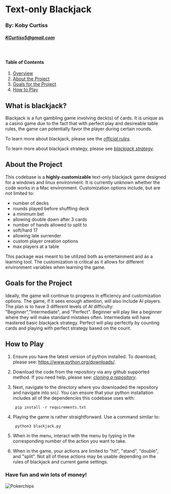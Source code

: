 # Text-only Blackjack
### By: Koby Curtiss 
##### <KCurtiss5@gmail.com>
<br>

#### Table of Contents

1. [Overview](##Overview)
2. [About the Project](##About-the-Project)
3. [Goals for the Project](##Goals-for-the-Project)
4. [How to Play](##How-to-Play)

## What is blackjack?
Blackjack is a fun gambling game involving deck(s) of cards. It is unique as a casino game due to the fact that with perfect play and desireable table rules, the game can potentially favor the player during certain rounds.
  
  To learn more about blackjack, please see the *[official rules](https://www.blackjack.org/blackjack/how-to-play/)*.
  
  To learn more about blackjack strategy, please see *[blackjack strategy](https://www.blackjack.org/blackjack/strategy/)*.

## About the Project

This codebase is a **highly-customizable** text-only blackjack game designed for a windows and linux environment. It is currently unknown whether the code works in a Mac environment. Customization options include, but are not limited to:
- number of decks 
- rounds played before shuffling deck 
- a minimum bet 
- allowing double down after 3 cards 
- number of hands allowed to split to
- soft/hard 17
- allowing late surrender
- custom player creation options 
- max players at a table 

This package was meant to be utilized both as entertainment and as a learning tool. The customization is critical as it allows for different environment variables when learning the game.

## Goals for the Project

Ideally, the game will continue to progress in efficiency and customization options. The game, if it sees enough attention, will also include AI players. The plan is to have 3 different levels of AI difficulty: "Beginner","Intermediate", and "Perfect". Beginner will play like a beginner where they will make standard mistakes often. Intermediate will have mastered basic blackjack strategy. Perfect will play perfectly by counting cards and playing with perfect strategy based on the count. 

## How to Play

1. Ensure you have the latest version of python installed. To download, please see: https://www.python.org/downloads/.

2. Download the code from the repository via any github supported method. If you need help, please see: *[cloning a repository](https://docs.github.com/en/repositories/creating-and-managing-repositories/cloning-a-repository)*.

3. Next, navigate to the directory where you downloaded the repository and navigate into src/. You can ensure that your python installation includes all of the dependencies this codebase uses with:

        pip install -r requirements.txt


4. Playing the game is rather straightforward. Use a command similar to:
   
        python3 blackjack.py
5. When in the menu, interact with the menu by typing in the corresponding number of the action you want to take.
6. When in the game, your actions are limited to "hit", "stand", "double", and "split". Not all of these actions may be usable depending on the rules of blackjack and current game settings.

### Have fun and win lots of money!

![Pokerchips](/assets/poker_chips.jpg)